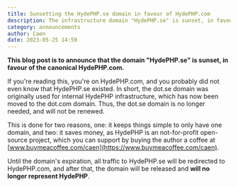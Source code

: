 ```yaml
---
title: Sunsetting the HydePHP.se domain in favour of HydePHP.com
description: The infrastructure domain "HydePHP.se" is sunset, in favour of the canonical HydePHP.com
category: announcements
author: Caen
date: 2023-05-25 14:59
---
```



**This blog post is to announce that the domain "HydePHP.se" is sunset, in favour of the canonical HydePHP.com.**

If you're reading this, you're on HydePHP.com, and you probably did not even know that HydePHP.se existed. In short, the dot.se domain was originally used for internal HydePHP infrastructure, which has now been moved to the dot.com domain. Thus, the dot.se domain is no longer needed, and will not be renewed.

This is done for two reasons, one: it keeps things simple to only have one domain, and two: it saves money, as HydePHP is an not-for-profit open-source project, which you can support by buying the author a coffee at [www.buymeacoffee.com/caen](https://www.buymeacoffee.com/caen).

Until the domain's expiration, all traffic to HydePHP.se will be redirected to HydePHP.com, and after that, the domain will be released and **will no longer represent HydePHP**.
